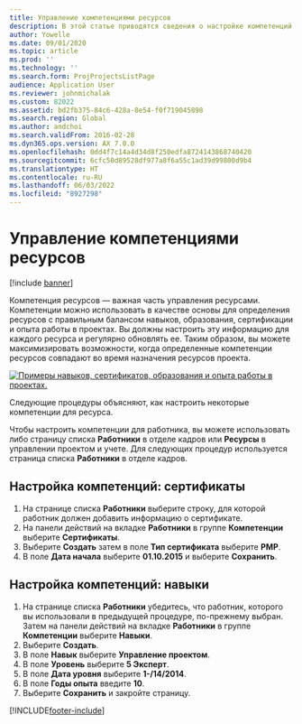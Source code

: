 ```yaml
---
title: Управление компетенциями ресурсов
description: В этой статье приводятся сведения о настройке компетенций для ресурсов проекта.
author: Yowelle
ms.date: 09/01/2020
ms.topic: article
ms.prod: ''
ms.technology: ''
ms.search.form: ProjProjectsListPage
audience: Application User
ms.reviewer: johnmichalak
ms.custom: 82022
ms.assetid: bd2fb375-84c6-428a-8e54-f0f719045898
ms.search.region: Global
ms.author: andchoi
ms.search.validFrom: 2016-02-28
ms.dyn365.ops.version: AX 7.0.0
ms.openlocfilehash: 0dd4f7c14a4d34d8f250edfa8724143868740420
ms.sourcegitcommit: 6cfc50d89528df977a8f6a55c1ad39d99800d9b4
ms.translationtype: HT
ms.contentlocale: ru-RU
ms.lasthandoff: 06/03/2022
ms.locfileid: "8927298"
---
```

# <a name="manage-resource-competencies"></a>Управление компетенциями ресурсов

[!include [banner](../includes/banner.md)]

Компетенция ресурсов — важная часть управления ресурсами. Компетенции можно использовать в качестве основы для определения ресурсов с правильным балансом навыков, образования, сертификации и опыта работы в проектах. Вы должны настроить эту информацию для каждого ресурса и регулярно обновлять ее. Таким образом, вы можете максимизировать возможности, когда определенные компетенции ресурсов совпадают во время назначения ресурсов проекта.

[![Примеры навыков, сертификатов, образования и опыта работы в проектах.](./media/projectresourcing06-1024x383.jpg)](./media/projectresourcing06.jpg)

Следующие процедуры объясняют, как настроить некоторые компетенции для ресурса.

Чтобы настроить компетенции для работника, вы можете использовать либо страницу списка **Работники** в отделе кадров или **Ресурсы** в управлении проектом и учете. Для следующих процедур используется страница списка **Работники** в отделе кадров.

## <a name="set-up-competencies-certificates"></a>Настройка компетенций: сертификаты

1. На странице списка **Работники** выберите строку, для которой работник должен добавить информацию о сертификате.
2. На панели действий на вкладке **Работники** в группе **Компетенции** выберите **Сертификаты**.
3. Выберите **Создать** затем в поле **Тип сертификата** выберите **PMP**.
4. В поле **Дата начала** выберите **01.10.2015** и выберите **Сохранить**.

## <a name="set-up-competencies-skills"></a>Настройка компетенций: навыки

1. На странице списка **Работники** убедитесь, что работник, которого вы использовали в предыдущей процедуре, по-прежнему выбран. Затем на панели действий на вкладке **Работники** в группе **Компетенции** выберите **Навыки**.
2. Выберите **Создать**.
3. В поле **Навык** выберите **Управление проектом**.
4. В поле **Уровень** выберите **5 Эксперт**.
5. В поле **Дата уровня** выберите **1-/14/2014**.
6. В поле **Годы опыта** введите **10**.
7. Выберите **Сохранить** и закройте страницу.


[!INCLUDE[footer-include](../includes/footer-banner.md)]